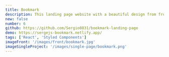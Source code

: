 ```yaml
---
title: Bookmark
description: This landing page website with a beautiful design from frontendmentor.io. The website includes nice animations tabs and accordion. Implemented Newsletter form validation with a popup error message. The website is fully responsive and mobile-friendly. Built with React and Styled Components.
new: false
number: 6
github: https://github.com/Sergio0831/bookmark-landing-page
demo: https://sergejs-bookmark.netlify.app/
tags: ['React', 'Styled Components']
imageFront: '/images/front/bookmark.jpg'
imageSingleProject: '/images/single-page/bookmark.png'
---
```

